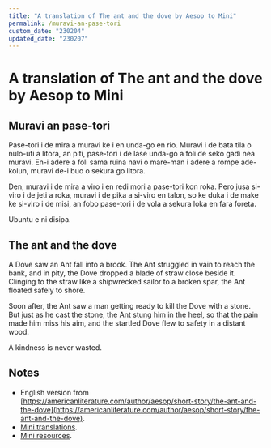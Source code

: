 ```yaml
---
title: "A translation of The ant and the dove by Aesop to Mini"
permalink: /muravi-an-pase-tori
custom_date: "230204"
updated_date: "230207"
---
```


# A translation of The ant and the dove by Aesop to Mini

## Muravi an pase-tori

Pase-tori i de mira a muravi ke i en unda-go en rio. Muravi i de bata tila o nulo-uti a litora, an piti, pase-tori i de lase unda-go a foli de seko gadi nea muravi. En-i adere a foli sama ruina navi o mare-man i adere a rompe ade-kolun, muravi de-i buo o sekura go litora.

Den, muravi i de mira a viro i en redi mori a pase-tori kon roka. Pero jusa si-viro i de jeti a roka, muravi i de pika a si-viro en talon, so ke duka i de make ke si-viro i de misi, an fobo pase-tori i de vola a sekura loka en fara foreta.

Ubuntu e ni disipa.

## The ant and the dove

A Dove saw an Ant fall into a brook. The Ant struggled in vain to reach the bank, and in pity, the Dove dropped a blade of straw close beside it. Clinging to the straw like a shipwrecked sailor to a broken spar, the Ant floated safely to shore.

Soon after, the Ant saw a man getting ready to kill the Dove with a stone. But just as he cast the stone, the Ant stung him in the heel, so that the pain made him miss his aim, and the startled Dove flew to safety in a distant wood.

A kindness is never wasted.

## Notes

- English version from [https://americanliterature.com/author/aesop/short-story/the-ant-and-the-dove](https://americanliterature.com/author/aesop/short-story/the-ant-and-the-dove).
- [Mini translations](/mini-translations).
- [Mini resources](/mini-resources).
